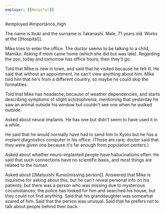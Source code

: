 ```yaml
---
employer: [[Hospital]]
---
```

#employed 
#importance_high 

The name is Ibuki and the surname is Takanashi.
Male, 71 years old.
Works at the [[Hospital]].

Mike tries to enter the office.
The doctor seems to be talking to a child, Mamiko.
Asking if mom came home (which she did but was late).
Regarding the zoo, today and tomorrow has office hours, then they'll go.

Told that Mike is new in town, and said that he visited because he felt ill.
He said that without an appointment, he can't view anything about him.
Mike told him that he's from a different country, so maybe he could skip the formalities.

Told that Mike has headache, because of weather dependencies, and starts describing symptoms of slight schizophrenia, mentioning that yesterday he saw an animal outside his window but couldn't see one when he walked outside.

Asked about neural implants. He has one but didn't seem to have used it in a while.

He said that he would normally have had to send him to Kyoto but he has a implant diagnostics computer in his office. (Those are rare; doctor said that they were given one because it's far enough from population centers.)

Asked about whether neuro-implanted people have hallucinations often. He said that such connections have no scientific basis, and most things are related to the human.

Asked about [[Matsuishi Kunio|missing person]]. Answered that Mike is inquisitve for asking about this, but he can't reveal personal info on his patients, but there was a person who was missing due to mysterious circumstances; the police has looked for him and searched his house, but they could not find anything. Said that his granddaughter was somewhat scared of him. Said that the person was unusual. Said that he prefers not to talk about people behind their back.


